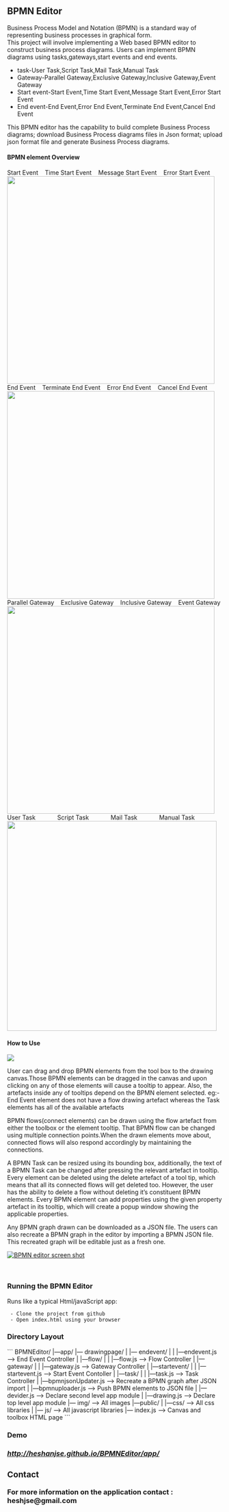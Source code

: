 <h2><b>BPMN Editor</b></h2>

Business Process Model and Notation (BPMN) is a standard way of representing business processes in graphical form.  
This project will involve implementing a Web based BPMN editor to construct business process diagrams. Users can implement BPMN diagrams using tasks,gateways,start events and end events.   
  
 - task-User Task,Script Task,Mail Task,Manual Task  
 - Gateway-Parallel Gateway,Exclusive Gateway,Inclusive Gateway,Event Gateway  
 - Start event-Start Event,Time Start Event,Message Start Event,Error Start Event  
 - End event-End Event,Error End Event,Terminate End Event,Cancel End Event    

This BPMN editor has the capability to build complete Business Process diagrams; download Business Process diagrams files in Json format; upload json format file and generate Business Process diagrams.

<p>
<h4><b>BPMN element Overview</b></h4>
  Start Event&nbsp;&nbsp;&nbsp;&nbsp;Time Start Event&nbsp;&nbsp;&nbsp;&nbsp;Message Start Event&nbsp;&nbsp;&nbsp;&nbsp;Error Start Event  
  <br>
  <img src="http://i68.tinypic.com/jjsdh1.png" width="485"/>
  <br>
  End Event&nbsp;&nbsp;&nbsp;&nbsp;Terminate End Event&nbsp;&nbsp;&nbsp;&nbsp;Error End Event&nbsp;&nbsp;&nbsp;&nbsp;Cancel End Event  
  <br>
  <img src="http://i66.tinypic.com/2ahcpqf.png" width="485"/>
  <br>
  Parallel Gateway&nbsp;&nbsp;&nbsp;&nbsp;Exclusive Gateway&nbsp;&nbsp;&nbsp;&nbsp;Inclusive Gateway&nbsp;&nbsp;&nbsp;&nbsp;Event Gateway  
  <br>
  <img src="http://i65.tinypic.com/6oookg.png" width="485"/>
  <br>
  User Task&nbsp;&nbsp;&nbsp;&nbsp;&nbsp;&nbsp;&nbsp;&nbsp;&nbsp;&nbsp;&nbsp;&nbsp;&nbsp;Script Task&nbsp;&nbsp;&nbsp;&nbsp;&nbsp;&nbsp;&nbsp;&nbsp;&nbsp;&nbsp;&nbsp;&nbsp;&nbsp;Mail Task&nbsp;&nbsp;&nbsp;&nbsp;&nbsp;&nbsp;&nbsp;&nbsp;&nbsp;&nbsp;&nbsp;&nbsp;&nbsp;Manual Task  
  <br>
  <img src="http://i66.tinypic.com/2f0fvk9.png" width="490"/>

  <!--<img src="your_relative_path_here_number_2_large_name" width="350"/>-->
  <h4><b>How to Use</b></h4>
<img src="http://i66.tinypic.com/34htpfk.png" />
</p>

User can drag and drop BPMN elements from the tool box to the drawing canvas.Those BPMN elements can be dragged in the canvas and upon clicking on any of those elements will cause a tooltip to appear. Also, the artefacts inside any of tooltips depend on the BPMN element selected. eg:- End Event element does not have a flow drawing artefact whereas the Task  elements has all of the available artefacts

BPMN flows(connect elements) can be drawn using  the flow artefact from either the toolbox or the element tooltip. That BPMN flow can be changed using multiple connection points.When the drawn elements move about, connected flows will also respond accordingly by maintaining the connections.

A BPMN Task can be resized using its bounding box, additionally, the text of a BPMN Task can be changed after pressing the relevant artefact in tooltip. Every element can be deleted using the delete artefact of a tool tip, which means that all its connected flows will get deleted too. However,  the user has the ability to delete a flow without deleting it’s constituent BPMN elements. 
Every BPMN element can add properties using the given property artefact in its tooltip, which will create a popup window showing the applicable properties. 

Any BPMN graph drawn can be downloaded as a JSON file. The users can also recreate a BPMN graph in the editor by importing a BPMN JSON file. This recreated graph will be editable just as a fresh one. 


<a href="http://i64.tinypic.com/2910ydi.png" target="_blank"><img src="http://i64.tinypic.com/2910ydi.png" border="0" alt="BPMN editor screen shot" ></a>
<!--<a href="http://tinypic.com?ref=2gw5ag5" target="_blank"><img src="http://i65.tinypic.com/2gw5ag5.png" border="0" alt="Image and video hosting by TinyPic"  height="490" width="500"></a>-->
<br>
<h3><b>Running the BPMN Editor</b></h3>
Runs like a typical Html/javaScript app:  

```
 - Clone the project from github
 - Open index.html using your browser 
```
 
 <h3><b>Directory Layout</b></h3>
 ```
BPMNEditor/  
 |—app/  
    |— drawingpage/  
    |      |— endevent/  
    |      |      |—endevent.js    —>  End Event Controller  
    |      |—flow/
    |      |      |—flow.js        —>  Flow Controller  
    |      |—gateway/
    |      |      |—gateway.js     —>  Gateway Controller  
    |      |—startevent/
    |      |      |—startevent.js  —>  Start Event Contoller  
    |      |—task/
    |      |      |—task.js        —>  Task Controller  
    |      |—bpmnjsonUpdater.js    —>  Recreate a BPMN graph after JSON import  
    |      |—bpmnuploader.js       —>  Push BPMN elements to JSON file  
    |      |—devider.js            —>  Declare second level app module  
    |      |—drawing.js            —>  Declare top level app module  
    |— img/                        —>  All images  
    |—public/
    |      |—css/                  —>  All css libraries  
    |      |— js/                  —>  All javascript libraries  
    |— index.js                    —>  Canvas and toolbox HTML page  
 ```
<h3>Demo<h3>
<a href="http://heshanjse.github.io/BPMNEditor/app/"><h5>http://heshanjse.github.io/BPMNEditor/app/<h5></a>

 <h3><b>Contact</b></h3>
 For more information on the application contact : heshjse@gmail.com
